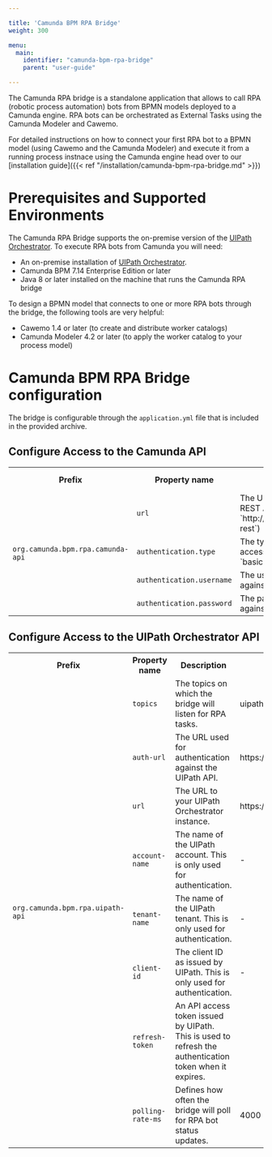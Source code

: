 ```yaml
---

title: 'Camunda BPM RPA Bridge'
weight: 300

menu:
  main:
    identifier: "camunda-bpm-rpa-bridge"
    parent: "user-guide"

---
```


The Camunda RPA bridge is a standalone application that allows to call RPA (robotic process automation) bots from BPMN models deployed to a Camunda engine. RPA bots can be orchestrated as External Tasks using the Camunda Modeler and Cawemo.

For detailed instructions on how to connect your first RPA bot to a BPMN model (using Cawemo and the Camunda Modeler) and execute it from a running process instnace using the Camunda engine head over to our [installation guide]({{< ref "/installation/camunda-bpm-rpa-bridge.md" >}})

# Prerequisites and Supported Environments
The Camunda RPA Bridge supports the on-premise version of the [UIPath Orchestrator](https://www.uipath.com/product/orchestrator). To execute RPA bots from Camunda you will need:

* An on-premise installation of [UIPath Orchestrator](https://www.uipath.com/product/orchestrator).
* Camunda BPM 7.14 Enterprise Edition or later
* Java 8 or later installed on the machine that runs the Camunda RPA bridge

To design a BPMN model that connects to one or more RPA bots through the bridge, the following tools are very helpful:

* Cawemo 1.4 or later (to create and distribute worker catalogs)
* Camunda Modeler 4.2 or later (to apply the worker catalog to your process model)

# Camunda BPM RPA Bridge configuration
The bridge is configurable through the `application.yml` file that is included in the provided archive.

## Configure Access to the Camunda API

<table class="table desc-table">
  <tr>
      <th>Prefix</th>
      <th>Property name</th>
      <th>Description</th>
      <th>Default value</th>
  </tr>
  <tr>
      <td rowspan="15"><code>org.camunda.bpm.rpa.camunda-api</code></td>
      <td><code>url</code></td>
      <td>The URL to the Camunda REST API (e.g. `http://localhost:8080/engine-rest`)</td>
      <td>-</td>
  </tr>
  <tr>
      <td><code>authentication.type</code></td>
      <td>The type of authentication to access the REST API (e.g. `basic`)</td>
      <td>-</td>
  </tr>
  <tr>
      <td><code>authentication.username</code></td>
      <td>The username to authenticate against the REST API.</td>
      <td>-</td>
  </tr>
  <tr>
      <td><code>authentication.password</code></td>
      <td>The password to authenticate against the REST API.</td>
      <td>-</td>
  </tr>
</table>

## Configure Access to the UIPath Orchestrator API

<table class="table desc-table">
  <tr>
      <th>Prefix</th>
      <th>Property name</th>
      <th>Description</th>
      <th>Default value</th>
  </tr>
  <tr>
      <td rowspan="15"><code>org.camunda.bpm.rpa.uipath-api</code></td>
      <td><code>topics</code></td>
      <td>The topics on which the bridge will listen for RPA tasks.</td>
      <td>uipath, RPA</td>
  </tr>
  <tr>
      <td><code>auth-url</code></td>
      <td>The URL used for authentication against the UIPath API.</td>
      <td>https://account.uipath.com/oauth/token/</td>
  </tr>
  <tr>
      <td><code>url</code></td>
      <td>The URL to your UIPath Orchestrator instance.</td>
      <td>https://platform.uipath.com/</td>
  </tr>
  <tr>
      <td><code>account-name</code></td>
      <td>The name of the UIPath account. This is only used for authentication.</td>
      <td>-</td>
  </tr>
  <tr>
      <td><code>tenant-name</code></td>
      <td>The name of the UIPath tenant. This is only used for authentication.</td>
      <td>-</td>
  </tr>
  <tr>
      <td><code>client-id</code></td>
      <td>The client ID as issued by UIPath. This is only used for authentication.</td>
      <td>-</td>
  </tr>
  <tr>
      <td><code>refresh-token</code></td>
      <td>An API access token issued by UIPath. This is used to refresh the authentication token when it expires.</td>
      <td></td>
  </tr>
  <tr>
      <td><code>polling-rate-ms</code></td>
      <td>Defines how often the bridge will poll for RPA bot status updates.</td>
      <td>4000</td>
  </tr>
</table>